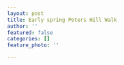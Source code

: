 ```yaml
---
layout: post
title: Early spring Peters Hill Walk
author: ''
featured: false
categories: []
feature_photo: ''

---
```

